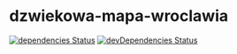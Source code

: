 # dzwiekowa-mapa-wroclawia
[![dependencies Status](https://david-dm.org/endziu/dzwiekowa-mapa/status.svg)](https://david-dm.org/endziu/dzwiekowa-mapa)
[![devDependencies Status](https://david-dm.org/endziu/dzwiekowa-mapa/dev-status.svg)](https://david-dm.org/endziu/dzwiekowa-mapa?type=dev)